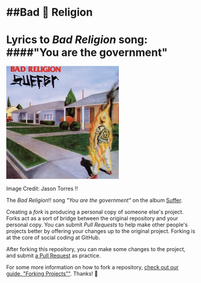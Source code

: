 
##Bad :no_entry_sign: Religion 
==========
Lyrics to **_Bad Religion_** song:
####"You are the government" 
=======
![my picture](images/br.jpg)

Image Credit: Jason Torres :bangbang:


The *Bad Religion*:bangbang: song *"You are the government"* on the album [Suffer](link1).

Creating a *fork* is producing a personal copy of someone else's project. Forks act as a sort of bridge between the original repository and your personal copy. You can submit *Pull Requests* to help make other people's projects better by offering your changes up to the original project. Forking is at the core of social coding at GitHub.

After forking this repository, you can make some changes to the project, and submit [a Pull Request](https://github.com/octocat/Spoon-Knife/pulls) as practice.

For some more information on how to fork a repository, [check out our guide, "Forking Projects""](http://guides.github.com/overviews/forking/). Thanks! :sparkling_heart:


[link1]: http://en.wikipedia.org/wiki/Suffer_%28album%29


